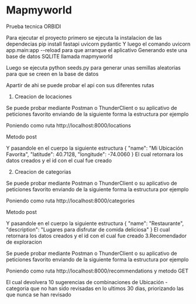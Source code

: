 # Mapmyworld
Prueba tecnica ORBIDI


Para ejecutar el proyecto primero se ejecuta la instalacion de las dependecias 
pip install fastapi uvicorn pydantic
Y luego el comando  uvicorn app.main:app --reload para que arranque el aplicativo
Generando este una base de datos SQLITE llamada mapmyworld

Luego se ejecuta python seeds.py para generar unas semillas aleatorias para que se creen en la base de datos

Apartir de ahi se puede probar el api con sus diferentes rutas

1. Creacion de locaciones

Se puede probar mediante Postman o ThunderClient o su aplicativo de peticiones favorito enviando de la siguiente forma la estructura por ejemplo

Poniendo como ruta  http://localhost:8000/locations

Metodo post

Y pasandole en el cuerpo la siguiente estructura
{
    "name": "Mi Ubicación Favorita",
    "latitude": 40.7128,
    "longitude": -74.0060
}
El cual retornara los datos creados y el id con el cual fue creado

2. Creacion de categorias 

Se puede probar mediante Postman o ThunderClient o su aplicativo de peticiones favorito enviando de la siguiente forma la estructura por ejemplo

Poniendo como ruta  http://localhost:8000/categories

Metodo post

Y pasandole en el cuerpo la siguiente estructura
{
    "name": "Restaurante",
    "description": "Lugares para disfrutar de comida deliciosa"
}
El cual retornara los datos creados y el id con el cual fue creado
3.Recomendador de exploracion 

Se puede probar mediante Postman o ThunderClient o su aplicativo de peticiones favorito enviando de la siguiente forma la estructura por ejemplo

Poniendo como ruta http://localhost:8000/recommendations y metodo GET

El cual devolvera 10 sugerencias de combinaciones de Ubicación - categoria que no han sido revisadas en lo ultimos 30 dias, priorizando las que nunca se han revisado
